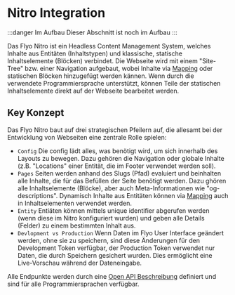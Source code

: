 # Nitro Integration

:::danger Im Aufbau
Dieser Abschnitt ist noch im Aufbau
:::

Das Flyo Nitro ist ein Headless Content Management System, welches Inhalte aus Entitäten (Inhaltstypen) und klassische, statische Inhaltselemente (Blöcken) verbindet. Die Webseite wird mit einem "Site-Tree" bzw. einer Navigation aufgebaut, wobei Inhalte via [Mapping](/infos/mapping) oder statischen Blöcken hinzugefügt werden kännen. Wenn durch die verwendete Programmiersprache unterstützt, können Teile der statischen Inhaltselemente direkt auf der Webseite bearbeitet werden.

## Key Konzept

Das Flyo Nitro baut auf drei strategischen Pfeilern auf, die allesamt bei der Entwicklung von Webseiten eine zentrale Rolle spielen:

- `Config` Die config lädt alles, was benötigt wird, um sich innerhalb des Layouts zu bewegen.  Dazu gehören die Navigation oder globale Inhalte (z.B. "Locations" einer Entität, die im Footer verwendet werden soll).
- `Pages` Seiten werden anhand des Slugs (Pfad) evaluiert und beinhalten alle Inhalte, die für das Befüllen der Seite benötigt werden. Dazu ghören alle Inhaltselemente (Blöcke), aber auch Meta-Informationen wie "og-descriptions". Dynamisch Inhalte aus Entitäten können via [Mapping](/infos/mapping) auch in Inhaltselementen verwendet werden.
- `Entity` Entiäten können mittels unique identifier abgerufen werden (wenn diese im Nitro konfiguriert wurden) und geben alle Details (Felder) zu einem bestimmten Inhalt aus.
- `Devlopment vs Production` Wenn Daten im Flyo User Interface geändert werden, ohne sie zu speichern, sind diese Änderungen für den Development Token verfügbar, der Production Token verwendet nur Daten, die durch Speichern gesichert wurden. Dies ermöglicht eine Live-Vorschau während der Dateneingabe.

Alle Endpunkte werden durch eine [Open API Beschreibung](https://api.flyo.cloud/nitro/v1/openapi) definiert und sind für alle Programmiersprachen verfügbar.
